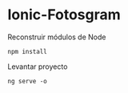 # Ionic-Fotosgram

Reconstruir módulos de Node 
```
npm install
```

Levantar proyecto
```
ng serve -o
```
